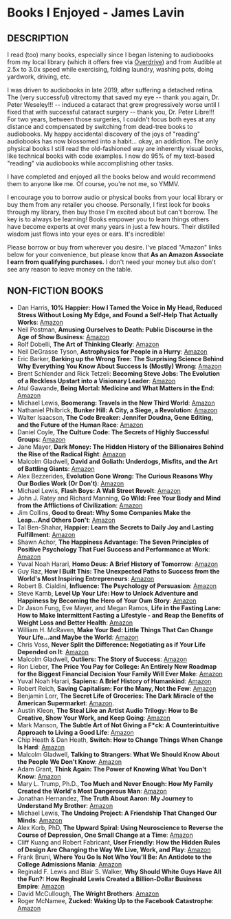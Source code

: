 # Books I Enjoyed - James Lavin

## DESCRIPTION

I read (too) many books, especially since I began listening to audiobooks from my local library (which it offers free via [Overdrive](https://www.overdrive.com/)) and from Audible at 2.5x to 3.0x speed while exercising, folding laundry, washing pots, doing yardwork, driving, etc.

I was driven to audiobooks in late 2019, after suffering a detached retina. The (very successful) vitrectomy that saved my eye -- thank you again, Dr. Peter Weseley!!! -- induced a cataract that grew progressively worse until I fixed that with successful cataract surgery -- thank you, Dr. Peter Libre!!! For two years, between those surgeries, I couldn't focus both eyes at any distance and compensated by switching from dead-tree books to audiobooks. My happy accidental discovery of the joys of "reading" audiobooks has now blossomed into a habit... okay, an addiction. The only physical books I still read the old-fashioned way are inherently visual books, like technical books with code examples. I now do 95% of my text-based "reading" via audiobooks while accomplishing other tasks.

I have completed and enjoyed all the books below and would recommend them to anyone like me. Of course, you're not me, so YMMV.

I encourage you to borrow audio or physical books from your local library or buy them from any retailer you choose. Personally, I first look for books through my library, then buy those I'm excited about but can't borrow. The key is to always be learning! Books empower you to learn things others have become experts at over many years in just a few hours. Their distilled wisdom just flows into your eyes or ears. It's incredible!

Please borrow or buy from wherever you desire. I've placed "Amazon" links below for your convenience, but please know that **As an Amazon Associate I earn from qualifying purchases.** I don't need your money but also don't see any reason to leave money on the table.

## NON-FICTION BOOKS

* Dan Harris, **10% Happier: How I Tamed the Voice in My Head, Reduced Stress Without Losing My Edge, and Found a Self-Help That Actually Works**: [Amazon](https://www.amazon.com/gp/product/0062917609/ref=as_li_tl?ie=UTF8&camp=1789&creative=9325&creativeASIN=0062917609&linkCode=as2&tag=bettermentzon-20&linkId=8f32139ef0f7df288d9a9752ab89f4ad)
* Neil Postman, **Amusing Ourselves to Death: Public Discourse in the Age of Show Business**: [Amazon](https://www.amazon.com/gp/product/014303653X/ref=as_li_tl?ie=UTF8&camp=1789&creative=9325&creativeASIN=014303653X&linkCode=as2&tag=bettermentzon-20&linkId=9e9964632bfb18611352257075b8f998)
* Rolf Dobelli, **The Art of Thinking Clearly**: [Amazon](https://www.amazon.com/gp/product/0062219693/ref=as_li_tl?ie=UTF8&camp=1789&creative=9325&creativeASIN=0062219693&linkCode=as2&tag=bettermentzon-20&linkId=e9cd3c94cb6c25d0aaec9b0e6c9b33d7)
* Neil DeGrasse Tyson, **Astrophysics for People in a Hurry**: [Amazon](https://www.amazon.com/gp/product/0393609391/ref=as_li_tl?ie=UTF8&camp=1789&creative=9325&creativeASIN=0393609391&linkCode=as2&tag=bettermentzon-20&linkId=f0fc1bc04838aabb3a01005ea2aca041)
* Eric Barker, **Barking up the Wrong Tree: The Surprising Science Behind Why Everything You Know About Success Is (Mostly) Wrong**: [Amazon](https://www.amazon.com/gp/product/0062416049/ref=as_li_tl?ie=UTF8&camp=1789&creative=9325&creativeASIN=0062416049&linkCode=as2&tag=bettermentzon-20&linkId=f6caf4cf52807e4fd85fcb1ff225c3d0)
* Brent Schlender and Rick Tetzeli: **Becoming Steve Jobs: The Evolution of a Reckless Upstart into a Visionary Leader**: [Amazon](https://www.amazon.com/gp/product/0385347421/ref=as_li_tl?ie=UTF8&camp=1789&creative=9325&creativeASIN=0385347421&linkCode=as2&tag=bettermentzon-20&linkId=2e8e69d16a1336ce5d6adc307b670b60)
* Atul Gawande, **Being Mortal: Medicine and What Matters in the End**: [Amazon](https://www.amazon.com/gp/product/1250076226/ref=as_li_tl?ie=UTF8&camp=1789&creative=9325&creativeASIN=1250076226&linkCode=as2&tag=bettermentzon-20&linkId=fe71e8da3460a9a3c0787c79310c629c)
* Michael Lewis, **Boomerang: Travels in the New Third World**: [Amazon](https://www.amazon.com/gp/product/0393343448/ref=as_li_tl?ie=UTF8&camp=1789&creative=9325&creativeASIN=0393343448&linkCode=as2&tag=bettermentzon-20&linkId=3c2f026a307a9bbcc6d43e4b724607d9)
* Nathaniel Philbrick, **Bunker Hill: A City, a Siege, a Revolution**: [Amazon](https://www.amazon.com/gp/product/014312532X/ref=as_li_tl?ie=UTF8&camp=1789&creative=9325&creativeASIN=014312532X&linkCode=as2&tag=bettermentzon-20&linkId=cf68bad5b59e24e71f6aed1ed8de786b)
* Walter Isaacson, **The Code Breaker: Jennifer Doudna, Gene Editing, and the Future of the Human Race**: [Amazon](https://www.amazon.com/gp/product/1982115858/ref=as_li_tl?ie=UTF8&camp=1789&creative=9325&creativeASIN=1982115858&linkCode=as2&tag=bettermentzon-20&linkId=ff6b6a641edef6bfe019ac854cc5d90b)
* Daniel Coyle, **The Culture Code: The Secrets of Highly Successful Groups**: [Amazon](https://www.amazon.com/gp/product/0804176981/ref=as_li_tl?ie=UTF8&camp=1789&creative=9325&creativeASIN=0804176981&linkCode=as2&tag=bettermentzon-20&linkId=cf74ada1b757c969e836ef80a762b150)
* Jane Mayer, **Dark Money: The Hidden History of the Billionaires Behind the Rise of the Radical Right**: [Amazon](https://www.amazon.com/gp/product/0307947904/ref=as_li_tl?ie=UTF8&camp=1789&creative=9325&creativeASIN=0307947904&linkCode=as2&tag=bettermentzon-20&linkId=fd24b1a56e1925e147ea713be36ad36d)
* Malcolm Gladwell, **David and Goliath: Underdogs, Misfits, and the Art of Battling Giants**: [Amazon](https://www.amazon.com/gp/product/B00BAXFAOW/ref=as_li_tl?ie=UTF8&camp=1789&creative=9325&creativeASIN=B00BAXFAOW&linkCode=as2&tag=bettermentzon-20&linkId=70780ae2cceabae5b42a0d234ac71577)
* Alex Bezzerides, **Evolution Gone Wrong: The Curious Reasons Why Our Bodies Work (Or Don't)**: [Amazon](https://www.amazon.com/gp/product/1335690050/ref=as_li_tl?ie=UTF8&camp=1789&creative=9325&creativeASIN=1335690050&linkCode=as2&tag=bettermentzon-20&linkId=285e1c79a7f4b353c7351e080295dfc5)
* Michael Lewis, **Flash Boys: A Wall Street Revolt**: [Amazon](https://www.amazon.com/gp/product/0393351599/ref=as_li_tl?ie=UTF8&camp=1789&creative=9325&creativeASIN=0393351599&linkCode=as2&tag=bettermentzon-20&linkId=b67f6a2e601ac82ef23d2c6c535ee89b)
* John J. Ratey and Richard Manning, **Go Wild: Free Your Body and Mind from the Afflictions of Civilization**: [Amazon](https://www.amazon.com/gp/product/0316246107/ref=as_li_tl?ie=UTF8&camp=1789&creative=9325&creativeASIN=0316246107&linkCode=as2&tag=bettermentzon-20&linkId=57d2d2250152d2c67539d0e76736626f)
* Jim Collins, **Good to Great: Why Some Companies Make the Leap...And Others Don't**: [Amazon](https://www.amazon.com/gp/product/0066620996/ref=as_li_tl?ie=UTF8&camp=1789&creative=9325&creativeASIN=0066620996&linkCode=as2&tag=bettermentzon-20&linkId=a672fc0c8a294026304a36ab69eca141)
* Tal Ben-Shahar, **Happier: Learn the Secrets to Daily Joy and Lasting Fulfillment**: [Amazon](https://www.amazon.com/gp/product/0071492399/ref=as_li_tl?ie=UTF8&camp=1789&creative=9325&creativeASIN=0071492399&linkCode=as2&tag=bettermentzon-20&linkId=8113a269f535ad2b29064e229a67965f)
* Shawn Achor, **The Happiness Advantage: The Seven Principles of Positive Psychology That Fuel Success and Performance at Work**: [Amazon](https://www.amazon.com/gp/product/0307591557/ref=as_li_tl?ie=UTF8&camp=1789&creative=9325&creativeASIN=0307591557&linkCode=as2&tag=bettermentzon-20&linkId=acab015d7ca37c6e736ed39baa699d7b)
* Yuval Noah Harari, **Homo Deus: A Brief History of Tomorrow**: [Amazon](https://www.amazon.com/gp/product/0062464345/ref=as_li_tl?ie=UTF8&camp=1789&creative=9325&creativeASIN=0062464345&linkCode=as2&tag=bettermentzon-20&linkId=3a28fe225f53e9eb551f5500ab78a762)
* Guy Raz, **How I Built This: The Unexpected Paths to Success from the World's Most Inspiring Entrepreneurs**: [Amazon](https://www.amazon.com/gp/product/0358216761/ref=as_li_tl?ie=UTF8&camp=1789&creative=9325&creativeASIN=0358216761&linkCode=as2&tag=bettermentzon-20&linkId=7e2266309ff9e835a98a106a7ae559ed)
* Robert B. Cialdini, **Influence: The Psychology of Persuasion**: [Amazon](https://www.amazon.com/gp/product/0062937650/ref=as_li_tl?ie=UTF8&camp=1789&creative=9325&creativeASIN=0062937650&linkCode=as2&tag=bettermentzon-20&linkId=b23978082de0928925299c1827d60407)
* Steve Kamb, **Level Up Your Life: How to Unlock Adventure and Happiness by Becoming the Hero of Your Own Story**: [Amazon](https://www.amazon.com/gp/product/1623365406/ref=as_li_tl?ie=UTF8&camp=1789&creative=9325&creativeASIN=1623365406&linkCode=as2&tag=bettermentzon-20&linkId=2d04c2f906c5dea80b17b373ff126650)
* Dr Jason Fung, Eve Mayer, and Megan Ramos, **Life in the Fasting Lane: How to Make Intermittent Fasting a Lifestyle - and Reap the Benefits of Weight Loss and Better Health**: [Amazon](https://www.amazon.com/gp/product/0062969447/ref=as_li_tl?ie=UTF8&camp=1789&creative=9325&creativeASIN=0062969447&linkCode=as2&tag=bettermentzon-20&linkId=cf2271bb4862520b55602a288723b7c6)
* William H. McRaven, **Make Your Bed: Little Things That Can Change Your Life...and Maybe the World**: [Amazon](https://www.amazon.com/gp/product/1455570249/ref=as_li_tl?ie=UTF8&camp=1789&creative=9325&creativeASIN=1455570249&linkCode=as2&tag=bettermentzon-20&linkId=6645f6f09c11d08638eb105e363461e9)
* Chris Voss, **Never Split the Difference: Negotiating as if Your Life Depended on It**: [Amazon](https://www.amazon.com/gp/product/0062407805/ref=as_li_tl?ie=UTF8&camp=1789&creative=9325&creativeASIN=0062407805&linkCode=as2&tag=bettermentzon-20&linkId=ac162bc9f6e8a7324cb8d46d163208ea)
* Malcolm Gladwell, **Outliers: The Story of Success**: [Amazon](https://www.amazon.com/gp/product/0316017930/ref=as_li_tl?ie=UTF8&camp=1789&creative=9325&creativeASIN=0316017930&linkCode=as2&tag=bettermentzon-20&linkId=124f148a77a13a9aab67c40a053c3441)
* Ron Lieber, **The Price You Pay for College: An Entirely New Roadmap for the Biggest Financial Decision Your Family Will Ever Make**: [Amazon](https://www.amazon.com/gp/product/006286730X/ref=as_li_tl?ie=UTF8&camp=1789&creative=9325&creativeASIN=006286730X&linkCode=as2&tag=bettermentzon-20&linkId=7a09c7e4802ab6cacecb7b5e12856617)
* Yuval Noah Harari, **Sapiens: A Brief History of Humankind**: [Amazon](https://www.amazon.com/gp/product/0062316117/ref=as_li_tl?ie=UTF8&camp=1789&creative=9325&creativeASIN=0062316117&linkCode=as2&tag=bettermentzon-20&linkId=f2d3c2ff225b5208d595262c968e3399)
* Robert Reich, **Saving Capitalism: For the Many, Not the Few**: [Amazon](https://www.amazon.com/gp/product/0345806220/ref=as_li_tl?ie=UTF8&camp=1789&creative=9325&creativeASIN=0345806220&linkCode=as2&tag=bettermentzon-20&linkId=0ebfd604c25c0f6783525120f42d90f7)
* Benjamin Lorr, **The Secret Life of Groceries: The Dark Miracle of the American Supermarket**: [Amazon](https://www.amazon.com/gp/product/B083RZFYZC/ref=as_li_tl?ie=UTF8&camp=1789&creative=9325&creativeASIN=B083RZFYZC&linkCode=as2&tag=bettermentzon-20&linkId=d56b091d1397d034bb776c8f886e07a4).
* Austin Kleon, **The Steal Like an Artist Audio Trilogy: How to Be Creative, Show Your Work, and Keep Going**: [Amazon](https://www.amazon.com/gp/product/B08P3QPSTM/ref=as_li_tl?ie=UTF8&camp=1789&creative=9325&creativeASIN=B08P3QPSTM&linkCode=as2&tag=bettermentzon-20&linkId=782b59779c31afe15386aafcfb8f7f05)
* Mark Manson, **The Subtle Art of Not Giving a F\*ck: A Counterintuitive Approach to Living a Good Life**: [Amazon](https://www.amazon.com/gp/product/0062457713/ref=as_li_tl?ie=UTF8&camp=1789&creative=9325&creativeASIN=0062457713&linkCode=as2&tag=bettermentzon-20&linkId=092703bfaf8e311bc3cc078b4245aba9)
* Chip Heath & Dan Heath, **Switch: How to Change Things When Change Is Hard**: [Amazon](https://www.amazon.com/gp/product/0385528752/ref=as_li_tl?ie=UTF8&camp=1789&creative=9325&creativeASIN=0385528752&linkCode=as2&tag=bettermentzon-20&linkId=fbf80348d76ad3e7e16c710b47077e79)
* Malcolm Gladwell, **Talking to Strangers: What We Should Know About the People We Don't Know**: [Amazon](https://www.amazon.com/gp/product/0316299227/ref=as_li_tl?ie=UTF8&camp=1789&creative=9325&creativeASIN=0316299227&linkCode=as2&tag=bettermentzon-20&linkId=254b4a862d6d08e86241f8fd0b317ba1)
* Adam Grant, **Think Again: The Power of Knowing What You Don't Know**: [Amazon](https://www.amazon.com/gp/product/1984878107/ref=as_li_tl?ie=UTF8&camp=1789&creative=9325&creativeASIN=1984878107&linkCode=as2&tag=bettermentzon-20&linkId=6eba9dd31dc8a5116b995e3716096b7d)
* Mary L. Trump, Ph.D., **Too Much and Never Enough: How My Family Created the World's Most Dangerous Man**: [Amazon](https://www.amazon.com/gp/product/1982141468/ref=as_li_tl?ie=UTF8&camp=1789&creative=9325&creativeASIN=1982141468&linkCode=as2&tag=bettermentzon-20&linkId=a5a7fd23e0ac39cfd133a45e63c4a0ff)
* Jonathan Hernandez, **The Truth About Aaron: My Journey to Understand My Brother**: [Amazon](https://www.amazon.com/gp/product/0062872710/ref=as_li_tl?ie=UTF8&camp=1789&creative=9325&creativeASIN=0062872710&linkCode=as2&tag=bettermentzon-20&linkId=318500683f68ea137bac1ebe7d631bc9)
* Michael Lewis, **The Undoing Project: A Friendship That Changed Our Minds**: [Amazon](https://www.amazon.com/gp/product/0393354776/ref=as_li_tl?ie=UTF8&camp=1789&creative=9325&creativeASIN=0393354776&linkCode=as2&tag=bettermentzon-20&linkId=ebf82b6cc4414f9d9d4f1f226d30e045)
* Alex Korb, PhD, **The Upward Spiral: Using Neuroscience to Reverse the Course of Depression, One Small Change at a Time**: [Amazon](https://www.amazon.com/gp/product/1626251207/ref=as_li_tl?ie=UTF8&camp=1789&creative=9325&creativeASIN=1626251207&linkCode=as2&tag=bettermentzon-20&linkId=bf58963b070043bb0303ea017f2d2a69)
* Cliff Kuang and Robert Fabricant, **User Friendly: How the Hidden Rules of Design Are Changing the Way We Live, Work, and Play**: [Amazon](https://www.amazon.com/gp/product/B07ZQJ9BMG/ref=as_li_tl?ie=UTF8&camp=1789&creative=9325&creativeASIN=B07ZQJ9BMG&linkCode=as2&tag=bettermentzon-20&linkId=fa45847b562a054cc2b2036f37ac10f2)
* Frank Bruni, **Where You Go Is Not Who You'll Be: An Antidote to the College Admissions Mania**: [Amazon](https://www.amazon.com/gp/product/1455532681/ref=as_li_tl?ie=UTF8&camp=1789&creative=9325&creativeASIN=1455532681&linkCode=as2&tag=bettermentzon-20&linkId=2a0ba8f4e3d975140f31949e298b617b)
* Reginald F. Lewis and Blair S. Walker, **Why Should White Guys Have All the Fun?: How Reginald Lewis Created a Billion-Dollar Business Empire**: [Amazon](https://www.amazon.com/gp/product/1574780360/ref=as_li_tl?ie=UTF8&camp=1789&creative=9325&creativeASIN=1574780360&linkCode=as2&tag=bettermentzon-20&linkId=d0fb1d326b9c9b94135d87edaf70772d)
* David McCullough, **The Wright Brothers**: [Amazon](https://www.amazon.com/gp/product/1476728755/ref=as_li_tl?ie=UTF8&camp=1789&creative=9325&creativeASIN=1476728755&linkCode=as2&tag=bettermentzon-20&linkId=385977e8361c5926ea16f03c6c6b8ece)
* Roger McNamee, **Zucked: Waking Up to the Facebook Catastrophe**: [Amazon](https://www.amazon.com/gp/product/0525561374/ref=as_li_tl?ie=UTF8&camp=1789&creative=9325&creativeASIN=0525561374&linkCode=as2&tag=bettermentzon-20&linkId=6ea895690f74c5ba6a58e88a10643974)


